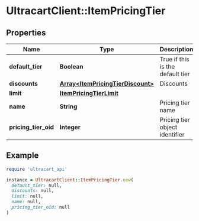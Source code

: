# UltracartClient::ItemPricingTier

## Properties

| Name | Type | Description | Notes |
| ---- | ---- | ----------- | ----- |
| **default_tier** | **Boolean** | True if this is the default tier | [optional] |
| **discounts** | [**Array&lt;ItemPricingTierDiscount&gt;**](ItemPricingTierDiscount.md) | Discounts | [optional] |
| **limit** | [**ItemPricingTierLimit**](ItemPricingTierLimit.md) |  | [optional] |
| **name** | **String** | Pricing tier name | [optional] |
| **pricing_tier_oid** | **Integer** | Pricing tier object identifier | [optional] |

## Example

```ruby
require 'ultracart_api'

instance = UltracartClient::ItemPricingTier.new(
  default_tier: null,
  discounts: null,
  limit: null,
  name: null,
  pricing_tier_oid: null
)
```

